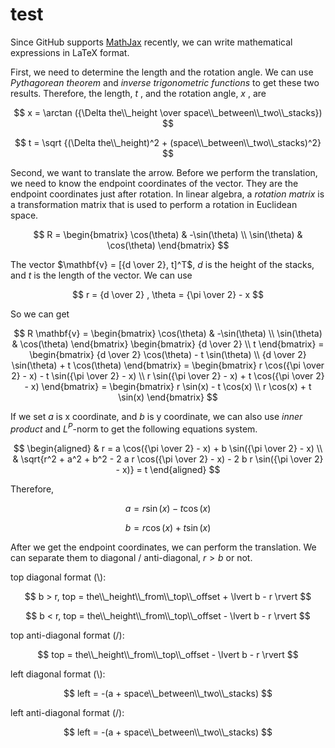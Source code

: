 # test
Since GitHub supports [MathJax](https://docs.github.com/en/get-started/writing-on-github/working-with-advanced-formatting/writing-mathematical-expressions) recently, we can write mathematical expressions in LaTeX format. 

First, we need to determine the length and the rotation angle. We can use *Pythagorean theorem* and *inverse trigonometric functions* to get these two results. Therefore, the length,  $t$ , and the rotation angle,  $x$ , are

$$ x = \arctan ({\Delta the\\_height \over space\\_between\\_two\\_stacks}) $$

$$ t = \sqrt {(\Delta the\\_height)^2 + (space\\_between\\_two\\_stacks)^2} $$

Second, we want to translate the arrow. Before we perform the translation, we need to know the endpoint coordinates of the vector. They are the endpoint coordinates just after rotation. In linear algebra, a *rotation matrix* is a transformation matrix that is used to perform a rotation in Euclidean space.

$$
R =
\begin{bmatrix}
\cos(\theta) & -\sin(\theta) \\
\sin(\theta) & \cos(\theta)
\end{bmatrix}
$$

The vector  $\mathbf{v} = [{d \over 2}, t]^T$, $d$ is the height of the stacks, and $t$ is the length of the vector. We can use

$$ r = {d \over 2} , \theta = {\pi \over 2} - x $$

So we can get

$$
R \mathbf{v} =
\begin{bmatrix}
\cos(\theta) & -\sin(\theta) \\
\sin(\theta) & \cos(\theta)
\end{bmatrix}
\begin{bmatrix}
{d \over 2} \\
t
\end{bmatrix} =
\begin{bmatrix}
{d \over 2} \cos(\theta) - t \sin(\theta) \\
{d \over 2} \sin(\theta) + t \cos(\theta)
\end{bmatrix} =
\begin{bmatrix}
r \cos({\pi \over 2} - x) - t \sin({\pi \over 2} - x) \\
r \sin({\pi \over 2} - x) + t \cos({\pi \over 2} - x)
\end{bmatrix} =
\begin{bmatrix}
r \sin(x) - t \cos(x) \\
r \cos(x) + t \sin(x)
\end{bmatrix}
$$

If we set  $a$  is x coordinate, and  $b$  is y coordinate, we can also use *inner product* and  $L^P$-norm to get the following equations system.

$$
\begin{aligned}
& r = a \cos({\pi \over 2} - x) + b \sin({\pi \over 2} - x) \\
& \sqrt{r^2 + a^2 + b^2 - 2 a r \cos({\pi \over 2} - x) - 2 b r \sin({\pi \over 2} - x)} = t
\end{aligned}
$$

Therefore,

$$ a = r \sin(x) - t \cos(x) $$

$$ b = r \cos(x) + t \sin(x) $$

After we get the endpoint coordinates, we can perform the translation. We can separate them to diagonal / anti-diagonal,  $r > b$  or not.

top diagonal format (\\):

$$ b > r, top = the\\_height\\_from\\_top\\_offset + \lvert b - r \rvert $$

$$ b < r, top = the\\_height\\_from\\_top\\_offset - \lvert b - r \rvert $$

top anti-diagonal format (/):

$$ top = the\\_height\\_from\\_top\\_offset - \lvert b - r \rvert $$

left diagonal format (\\):

$$ left = -(a + space\\_between\\_two\\_stacks) $$

left anti-diagonal format (/):

$$ left = -(a + space\\_between\\_two\\_stacks) $$
